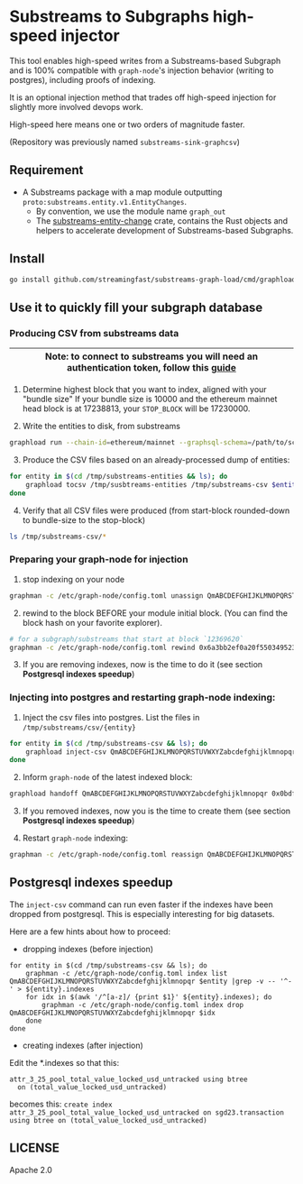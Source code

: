 # Substreams to Subgraphs high-speed injector

This tool enables high-speed writes from a Substreams-based Subgraph and is 100% compatible with `graph-node`'s injection behavior (writing to postgres), including proofs of indexing.

It is an optional injection method that trades off high-speed injection for slightly more involved devops work.

High-speed here means one or two orders of magnitude faster.

(Repository was previously named `substreams-sink-graphcsv`)

## Requirement

* A Substreams package with a map module outputting `proto:substreams.entity.v1.EntityChanges`.
  * By convention, we use the module name `graph_out`
  * The [substreams-entity-change](https://github.com/streamingfast/substreams-entity-change) crate, contains the Rust objects and helpers to accelerate development of Substreams-based Subgraphs.

## Install

```bash
go install github.com/streamingfast/substreams-graph-load/cmd/graphload@latest
```

## Use it to quickly fill your subgraph database

### Producing CSV from substreams data

| Note: to connect to substreams you will need an authentication token, follow this [guide](https://substreams.streamingfast.io/reference-and-specs/authentication) |
|-------------------------------------------------------------------------------------------------------------------------------------------------------------------|

1. Determine highest block that you want to index, aligned with your "bundle size" 
   If your bundle size is 10000 and the ethereum mainnet head block is at 17238813, your `STOP_BLOCK` will be 17230000.

2. Write the entities to disk, from substreams

```bash
graphload run --chain-id=ethereum/mainnet --graphsql-schema=/path/to/schema.graphql --bundle-size=10000 /tmp/substreams-entities mainnet.eth.streamingfast.io:443 ./substreams-v0.0.1.spkg graph_out 17230000
```

3. Produce the CSV files based on an already-processed dump of entities:

```bash
for entity in $(cd /tmp/substreams-entities && ls); do 
    graphload tocsv /tmp/susbtreams-entities /tmp/substreams-csv $entity 17230000 --bundle-size=10000 --graphql-schema=/path/to/schema.graphql
done
```

4. Verify that all CSV files were produced (from start-block rounded-down to bundle-size to the stop-block)

```bash
ls /tmp/substreams-csv/*
```

### Preparing your graph-node for injection

1. stop indexing on your node

```bash
graphman -c /etc/graph-node/config.toml unassign QmABCDEFGHIJKLMNOPQRSTUVWXYZabcdefghijklmnopqr
```

2. rewind to the block BEFORE your module initial block. (You can find the block hash on your favorite explorer).

```bash
# for a subgraph/substreams that start at block `12369620`
graphman -c /etc/graph-node/config.toml rewind 0x6a3bb2ef0a20f5503495238e54fef236659f56f1c57e1602b0de2b3d799fe154 12369620 QmABCDEFGHIJKLMNOPQRSTUVWXYZabcdefghijklmnopqr --force
```

3. If you are removing indexes, now is the time to do it (see section **Postgresql indexes speedup**)

### Injecting into postgres and restarting graph-node indexing:

1. Inject the csv files into postgres. List the files in `/tmp/substreams/csv/{entity}`

```bash
for entity in $(cd /tmp/substreams-csv && ls); do
    graphload inject-csv QmABCDEFGHIJKLMNOPQRSTUVWXYZabcdefghijklmnopqr /tmp/substreams-csv $entity /path/to/schema.graphql 'postgresql://user:password@database.ip:5432/database' 12360000 17230000
done
```

2. Inform `graph-node` of the latest indexed block:

```bash
graphload handoff QmABCDEFGHIJKLMNOPQRSTUVWXYZabcdefghijklmnopqr 0x0bdf3e2805450d917fbedb4d6f930d34261c3189eb14274e0b113302b28e59fe 17229999 'postgresql://user:password@database.ip:5432/database'
```

3. If you removed indexes, now you is the time to create them (see section **Postgresql indexes speedup**)

4. Restart `graph-node` indexing:

```bash
graphman -c /etc/graph-node/config.toml reassign QmABCDEFGHIJKLMNOPQRSTUVWXYZabcdefghijklmnopqr default
```

## Postgresql indexes speedup

The `inject-csv` command can run even faster if the indexes have been dropped from postgresql. This is especially interesting for big datasets.

Here are a few hints about how to proceed:

* dropping indexes (before injection)

```
for entity in $(cd /tmp/substreams-csv && ls); do
    graphman -c /etc/graph-node/config.toml index list QmABCDEFGHIJKLMNOPQRSTUVWXYZabcdefghijklmnopqr $entity |grep -v -- '^-' > ${entity}.indexes
    for idx in $(awk '/^[a-z]/ {print $1}' ${entity}.indexes); do 
        graphman -c /etc/graph-node/config.toml index drop QmABCDEFGHIJKLMNOPQRSTUVWXYZabcdefghijklmnopqr $idx
    done
done 
```

* creating indexes (after injection)

Edit the *.indexes so that this:

```
attr_3_25_pool_total_value_locked_usd_untracked using btree
  on (total_value_locked_usd_untracked)
```

becomes this: `create index attr_3_25_pool_total_value_locked_usd_untracked on sgd23.transaction using btree on (total_value_locked_usd_untracked)`

## LICENSE

Apache 2.0
